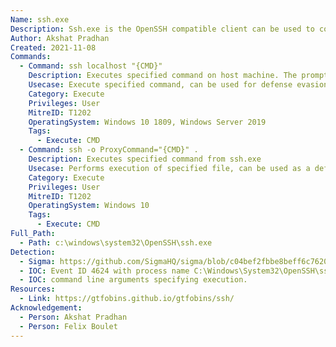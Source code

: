 ```yaml
---
Name: ssh.exe
Description: Ssh.exe is the OpenSSH compatible client can be used to connect to Windows 10 (build 1809 and later) and Windows Server 2019 devices.
Author: Akshat Pradhan
Created: 2021-11-08
Commands:
  - Command: ssh localhost "{CMD}"
    Description: Executes specified command on host machine. The prompt for password can be eliminated by adding the host's public key in the user's authorized_keys file. Adversaries can do the same for execution on remote machines.
    Usecase: Execute specified command, can be used for defense evasion.
    Category: Execute
    Privileges: User
    MitreID: T1202
    OperatingSystem: Windows 10 1809, Windows Server 2019
    Tags:
      - Execute: CMD
  - Command: ssh -o ProxyCommand="{CMD}" .
    Description: Executes specified command from ssh.exe
    Usecase: Performs execution of specified file, can be used as a defensive evasion.
    Category: Execute
    Privileges: User
    MitreID: T1202
    OperatingSystem: Windows 10
    Tags:
      - Execute: CMD
Full_Path:
  - Path: c:\windows\system32\OpenSSH\ssh.exe
Detection:
  - Sigma: https://github.com/SigmaHQ/sigma/blob/c04bef2fbbe8beff6c7620d5d7ea6872dbe7acba/rules/windows/process_creation/proc_creation_win_lolbin_ssh.yml
  - IOC: Event ID 4624 with process name C:\Windows\System32\OpenSSH\sshd.exe.
  - IOC: command line arguments specifying execution.
Resources:
  - Link: https://gtfobins.github.io/gtfobins/ssh/
Acknowledgement:
  - Person: Akshat Pradhan
  - Person: Felix Boulet
---
```

